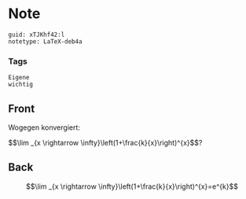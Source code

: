 # Note
```
guid: xTJKhf42:l
notetype: LaTeX-deb4a
```

### Tags
```
Eigene
wichtig
```

## Front
Wogegen konvergiert:
<div>
  $$\lim _{x \rightarrow \infty}\left(1+\frac{k}{x}\right)^{x}$$?
</div>

## Back
$$\lim _{x \rightarrow \infty}\left(1+\frac{k}{x}\right)^{x}=e^{k}$$
